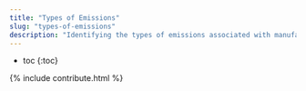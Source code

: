 ```yaml
---
title: "Types of Emissions"
slug: "types-of-emissions"
description: "Identifying the types of emissions associated with manufacturing, using, and recycling FarmBot"
---
```


* toc
{:toc}

{% include contribute.html %}
